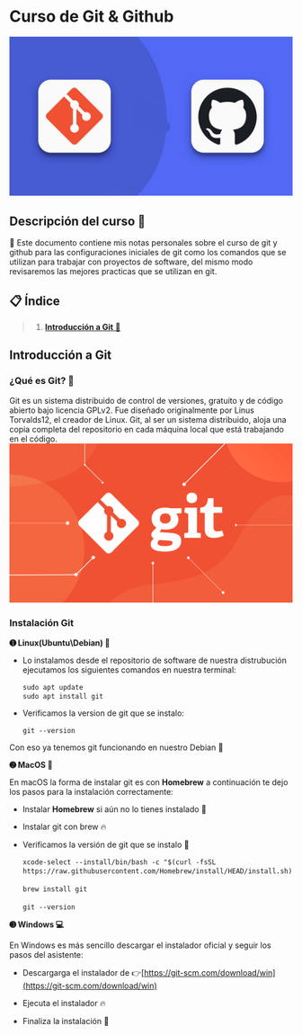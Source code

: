 # Curso de Git & Github
![git](img/git_github.jpg)
## Descripción del curso 🚀 
📝 Este documento contiene mis notas personales sobre el curso de git y github para las configuraciones iniciales de git como los comandos que se utilizan para trabajar con proyectos de software, del mismo modo revisaremos las mejores practicas que se utilizan en git.

 ## 📋 Índice
> 1. [**Introducción a Git** 🚀](#introducción-a-git)



## Introducción a Git


### ¿Qué es Git? 🤔
Git es un sistema distribuido de control de versiones, gratuito y de código abierto bajo licencia GPLv2. Fue diseñado originalmente por Linus Torvalds12, el creador de Linux.
Git, al ser un sistema distribuido, aloja una copia completa del repositorio en cada máquina local que está trabajando en el código.
![git](img/git.png)

### Instalación Git

**➊ Linux(Ubuntu\Debian) 🐧**

* Lo instalamos desde el repositorio de software de nuestra distrubución ejecutamos los siguientes comandos en nuestra terminal:

    ```
    sudo apt update
    sudo apt install git
    ```
* Verificamos la version de git que se instalo:
    ```
    git --version
    ```
Con eso ya tenemos git funcionando en nuestro Debian 💯

**➋ MacOS 🍏**

 En macOS la forma de instalar git es con **Homebrew** a continuación te dejo los pasos para la instalación correctamente:
* Instalar **Homebrew** si aún no lo tienes instalado 🔧
* Instalar git con brew 🔥
* Verificamos la versión de git que se instalo 💯

    ```
    xcode-select --install/bin/bash -c "$(curl -fsSL https://raw.githubusercontent.com/Homebrew/install/HEAD/install.sh)"

    brew install git

    git --version
    ```

**➌ Windows 💻**

En Windows es más sencillo descargar el instalador oficial y seguir los pasos del
asistente:

* Descargarga el instalador de 👉[https://git-scm.com/download/win](https://git-scm.com/download/win)

* Ejecuta el instalador 🔥

* Finaliza la instalación 💯
